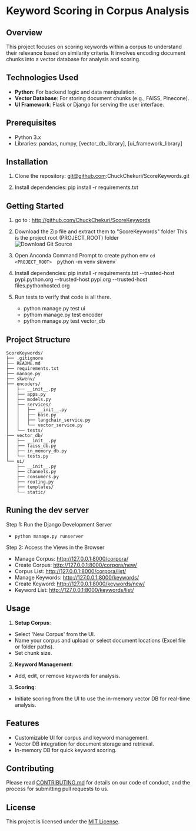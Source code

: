 # Keyword Scoring in Corpus Analysis

## Overview
This project focuses on scoring keywords within a corpus to understand their relevance based on similarity criteria. It involves encoding document chunks into a vector database for analysis and scoring.

## Technologies Used
- **Python**: For backend logic and data manipulation.
- **Vector Database**: For storing document chunks (e.g., FAISS, Pinecone).
- **UI Framework**: Flask or Django for serving the user interface.

## Prerequisites
- Python 3.x
- Libraries: pandas, numpy, [vector_db_library], [ui_framework_library]

## Installation
1. Clone the repository: git@github.com:ChuckChekuri/ScoreKeywords.git

2. Install dependencies:
   pip install -r requirements.txt
## Getting Started
1. go to : http://github.com/ChuckChekuri/ScoreKeywords

2. Download the Zip file and extract them to "ScoreKeywords" folder
   This is the project root (PROJECT_ROOT) folder  
   ![Download Git Source](git_download_zip.png)


3. Open Anconda Command Prompt to create python env
   `cd <PROJECT_ROOT> 
   `python -m venv skwenv`

4. Install dependencies:
   pip install -r requirements.txt --trusted-host pypi.python.org --trusted-host pypi.org --trusted-host files.pythonhosted.org 

5. Run tests to verify that code is all there.
    - python manage.py test ui
    - pythom manage.py test encoder
    - python manage.py test vector_db


## Project Structure
```
ScoreKeywords/
├── .gitignore
├── README.md
├── requirements.txt
├── manage.py
├── skwenv/
├── encoders/
│   ├── __init__.py
│   ├── apps.py
│   ├── models.py
│   ├── services/
│   │   ├── __init__.py
│   │   ├── base.py
│   │   ├── langchain_service.py
│   │   └── vector_service.py
│   └── tests/
├── vector_db/
│   ├── __init__.py
│   ├── faiss_db.py
│   ├── in_memory_db.py
│   └── tests.py
└── ui/
    ├── __init__.py
    ├── channels.py
    ├── consumers.py
    ├── routing.py
    ├── templates/
    └── static/
```
## Runing the dev server
Step 1: Run the Django Development Server
- `python manage.py runserver`

Step 2: Access the Views in the Browser
- Manage Corpus: http://127.0.0.1:8000/corpora/
- Create Corpus: http://127.0.0.1:8000/corpora/new/
- Corpus List: http://127.0.0.1:8000/corpora/list/
- Manage Keywords: http://127.0.0.1:8000/keywords/
- Create Keyword: http://127.0.0.1:8000/keywords/new/
- Keyword List: http://127.0.0.1:8000/keywords/list/


## Usage
1. **Setup Corpus**:
- Select 'New Corpus' from the UI.
- Name your corpus and upload or select document locations (Excel file or folder paths).
- Set chunk size.

2. **Keyword Management**:
- Add, edit, or remove keywords for analysis.

3. **Scoring**:
- Initiate scoring from the UI to use the in-memory vector DB for real-time analysis.

## Features
- Customizable UI for corpus and keyword management.
- Vector DB integration for document storage and retrieval.
- In-memory DB for quick keyword scoring.

## Contributing
Please read [CONTRIBUTING.md](link-to-contributing) for details on our code of conduct, and the process for submitting pull requests to us.

## License
This project is licensed under the [MIT License](LICENSE.md).
